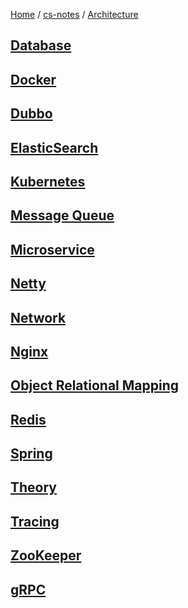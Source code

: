 [Home](https://mengxianbin.github.io) /
[cs-notes](https://mengxianbin.github.io/cs-notes/site) /
[Architecture](https://mengxianbin.github.io/cs-notes/site/Architecture)

## [Database](https://mengxianbin.github.io/cs-notes/site/Architecture/Database/)

## [Docker](https://mengxianbin.github.io/cs-notes/site/Architecture/Docker/)

## [Dubbo](https://mengxianbin.github.io/cs-notes/site/Architecture/Dubbo/)

## [ElasticSearch](https://mengxianbin.github.io/cs-notes/site/Architecture/ElasticSearch/)

## [Kubernetes](https://mengxianbin.github.io/cs-notes/site/Architecture/Kubernetes/)

## [Message Queue](https://mengxianbin.github.io/cs-notes/site/Architecture/Message%20Queue/)

## [Microservice](https://mengxianbin.github.io/cs-notes/site/Architecture/Microservice/)

## [Netty](https://mengxianbin.github.io/cs-notes/site/Architecture/Netty/)

## [Network](https://mengxianbin.github.io/cs-notes/site/Architecture/Network/)

## [Nginx](https://mengxianbin.github.io/cs-notes/site/Architecture/Nginx/)

## [Object Relational Mapping](https://mengxianbin.github.io/cs-notes/site/Architecture/Object%20Relational%20Mapping/)

## [Redis](https://mengxianbin.github.io/cs-notes/site/Architecture/Redis/)

## [Spring](https://mengxianbin.github.io/cs-notes/site/Architecture/Spring/)

## [Theory](https://mengxianbin.github.io/cs-notes/site/Architecture/Theory/)

## [Tracing](https://mengxianbin.github.io/cs-notes/site/Architecture/Tracing/)

## [ZooKeeper](https://mengxianbin.github.io/cs-notes/site/Architecture/ZooKeeper/)

## [gRPC](https://mengxianbin.github.io/cs-notes/site/Architecture/gRPC/)
